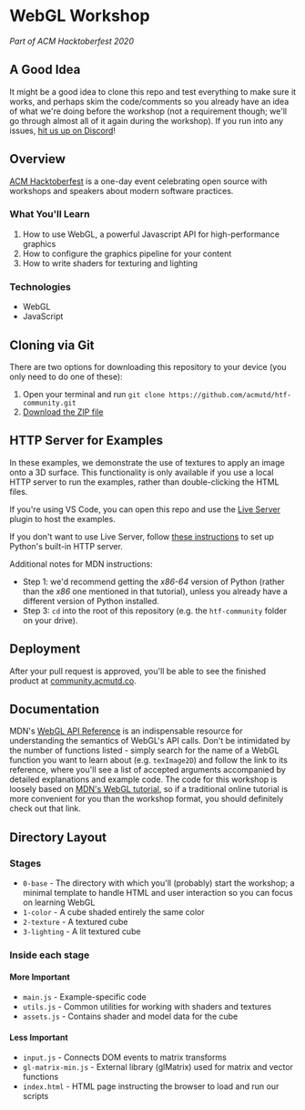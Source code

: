 # WebGL Workshop
*Part of ACM Hacktoberfest 2020*

## A Good Idea
It might be a good idea to clone this repo and test everything to make sure it works, and perhaps skim the code/comments so you already have an idea of what we're doing before the workshop (not a requirement though; we'll go through almost all of it again during the workshop). If you run into any issues, [hit us up on Discord](https://www.acmutd.co/discord)!

## Overview
[ACM Hacktoberfest](https://hacktoberfest.acmutd.co) is a one-day event celebrating open source with workshops
and speakers about modern software practices.

### What You'll Learn
1. How to use WebGL, a powerful Javascript API for high-performance graphics
2. How to configure the graphics pipeline for your content
3. How to write shaders for texturing and lighting

### Technologies
- WebGL
- JavaScript

## Cloning via Git
There are two options for downloading this repository to your device (you only need to do one of these):

1. Open your terminal and run `git clone https://github.com/acmutd/htf-community.git`
2. [Download the ZIP file](https://github.com/acmutd/htf-community/archive/main.zip)

## HTTP Server for Examples
In these examples, we demonstrate the use of textures to apply an image onto a 3D surface. This functionality is only available if you use a local HTTP server to run the examples, rather than double-clicking the HTML files.

If you're using VS Code, you can open this repo and use the [Live Server](https://marketplace.visualstudio.com/items?itemName=ritwickdey.LiveServer) plugin to host the examples.

If you don't want to use Live Server, follow [these instructions](https://developer.mozilla.org/en-US/docs/Learn/Common_questions/set_up_a_local_testing_server#Running_a_simple_local_HTTP_server) to set up Python's built-in HTTP server.

Additional notes for MDN instructions:
* Step 1: we'd recommend getting the *x86-64* version of Python (rather than the *x86* one mentioned in that tutorial), unless you already have a different version of Python installed.
* Step 3: `cd` into the root of this repository (e.g. the `htf-community` folder on your drive).

## Deployment
After your pull request is approved, you'll be able to see the finished product at [community.acmutd.co](https://community.acmutd.co).

## Documentation
MDN's [WebGL API Reference](https://developer.mozilla.org/en-US/docs/Web/API/WebGLRenderingContext) is an indispensable resource for understanding the semantics of WebGL's API calls. Don't be intimidated by the number of functions listed - simply search for the name of a WebGL function you want to learn about (e.g. `texImage2D`) and follow the link to its reference, where you'll see a list of accepted arguments accompanied by detailed explanations and example code. The code for this workshop is loosely based on [MDN's WebGL tutorial](https://developer.mozilla.org/en-US/docs/Web/API/WebGL_API/Tutorial), so if a traditional online tutorial is more convenient for you than the workshop format, you should definitely check out that link.

## Directory Layout
### Stages
* `0-base` - The directory with which you'll (probably) start the workshop; a minimal template to handle HTML and user interaction so you can focus on learning WebGL
* `1-color` - A cube shaded entirely the same color
* `2-texture` - A textured cube
* `3-lighting` - A lit textured cube

### Inside each stage
#### More Important
* `main.js` - Example-specific code
* `utils.js` - Common utilities for working with shaders and textures
* `assets.js` - Contains shader and model data for the cube

#### Less Important
* `input.js` - Connects DOM events to matrix transforms
* `gl-matrix-min.js` - External library (glMatrix) used for matrix and vector functions
* `index.html` - HTML page instructing the browser to load and run our scripts
